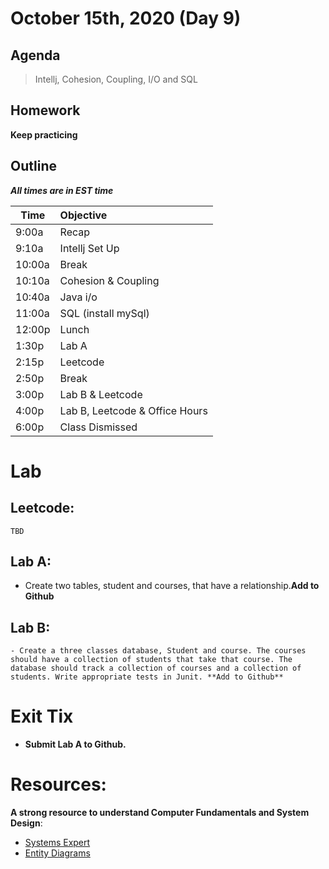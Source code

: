 # October 15th, 2020 (Day 9)

## Agenda
> Intellj, Cohesion, Coupling, I/O  and SQL  

## Homework 
**Keep practicing**

## Outline
_**All times are in EST time**_

| Time   | Objective                        |
| -------|:---------------------------------|
| 9:00a  | Recap                            |
| 9:10a  | Intellj Set Up                   |
| 10:00a | Break                            |
| 10:10a | Cohesion & Coupling              |
| 10:40a | Java i/o                         |
| 11:00a | SQL  (install mySql)             |
| 12:00p | Lunch                            |
| 1:30p  | Lab A                            | 
| 2:15p  | Leetcode                         |
| 2:50p  | Break                            |
| 3:00p  | Lab B & Leetcode                 |
| 4:00p  | Lab B, Leetcode & Office Hours   |
| 6:00p  | Class Dismissed                  |

# Lab
  ## Leetcode:

    TBD

  ## Lab A: 
  - Create two tables, student and courses, that have a relationship.**Add to Github**

  ## Lab B: 
    - Create a three classes database, Student and course. The courses should have a collection of students that take that course. The database should track a collection of courses and a collection of students. Write appropriate tests in Junit. **Add to Github**

# Exit Tix 
  - **Submit Lab A to Github.**

# Resources:
**A strong resource to understand Computer Fundamentals and System Design**:
- [Systems Expert](https://www.algoexpert.io/systems/product)
- [Entity Diagrams](https://www.smartdraw.com/entity-relationship-diagram/)